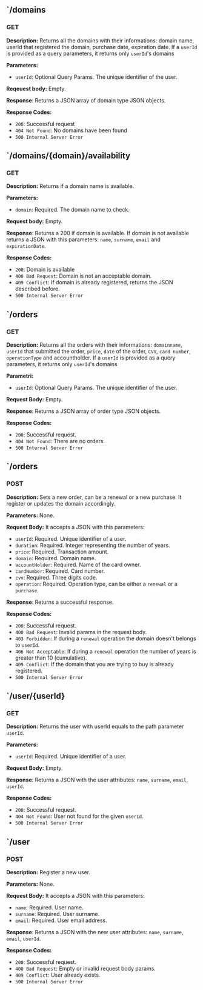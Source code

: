## `/domains  
  
### GET  
  
**Description:** Returns all the domains with their informations: domain name, userId that registered the domain, purchase date, expiration date. If a `userId` is provided as a query parameters, it returns only `userId`'s domains 
  
**Parameters:** 
* `userId`: Optional Query Params. The unique identifier of the user.
  
**Reqeuest body:** Empty.  
  
**Response**: Returns a JSON array of domain type JSON objects.
  
**Response Codes:**  
* `200`: Successful request
* `404 Not Found`: No domains have been found
* `500 Internal Server Error`
  

## `/domains/{domain}/availability 
  
### GET  
  
**Description:** Returns if a domain name is available. 
  
**Parameters:**  
* `domain`: Required. The domain name to check.
  
**Request body:** Empty.
  
**Response**: Returns a 200 if domain is available. If domain is not available returns a JSON with this parameters: `name`, `surname`, `email` and `expirationDate`.  
  
**Response Codes:**  
* `200`: Domain is available
* `400 Bad Request`: Domain is not an acceptable domain.
* `409 Conflict`: If domain is already registered, returns the JSON described before.
* `500 Internal Server Error`
  
  
## `/orders 
  
### GET
  
**Description:** Returns all the orders with their informations: `domainname`, `userId` that submitted the order, `price`, `date` of the order, `CVV`, `card number`, `operationType` and accountholder. If a `userId` is provided as a query parameters, it returns only `userId`'s domains 
  
**Parametri:**  
* `userId`: Optional Query Params. The unique identifier of the user.
  
**Request Body:** Empty.
  
**Response**: Returns a JSON array of order type JSON objects.
  
**Response Codes:**  
* `200`: Successful request.
* `404 Not Found`: There are no orders.
* `500 Internal Server Error`
  
## `/orders 
  
### POST
  
**Description:** Sets a new order, can be a renewal or a new purchase. It register or updates the domain accordingly.
  
**Parameters:**  None.
  
**Request Body:** It accepts a JSON with this parameters:
* `userId`: Required. Unique identifier of a user.
* `duration`: Required. Integer representing the number of years.
* `price`: Required. Transaction amount.
* `domain`: Required. Domain name.
* `accountHolder`: Required. Name of the card owner.
* `cardNumber`: Required. Card number.
* `cvv`: Required. Three digits code.
* `operation`: Required. Operation type, can be either a `renewal` or a `purchase`.
  
**Response**: Returns a successful response.
  
**Response Codes:**  
* `200`: Successful request.
* `400 Bad Request`: Invalid params in the request body.
* `403 Forbidden`: If during a `renewal` operation the domain doesn't belongs to `userId`.
* `406 Not Acceptable`: If during a `renewal` operation the number of years is greater than 10 (cumulative).
* `409 Conflict`: If the domain that you are trying to buy is already registered.
* `500 Internal Server Error`

## `/user/{userId}
  
### GET
  
**Description:** Returns the user with userId equals to the path parameter `userId`.
  
**Parameters:**
* `userId`: Required. Unique identifier of a user.

**Request Body:** Empty.
  
**Response**: Returns a JSON with the user attributes: `name`, `surname`, `email`, `userId`.
  
**Response Codes:**  
* `200`: Successful request.
* `404 Not Found`: User not found for the given `userId`.
* `500 Internal Server Error`

## `/user

### POST
  
**Description:** Register a new user.
  
**Parameters:** None.

**Request Body:** It accepts a JSON with this parameters:
* `name`: Required. User name.
* `surname`: Required. User surname.
* `email`: Required. User email address.
  
**Response**: Returns a JSON with the new user attributes: `name`, `surname`, `email`, `userId`.
  
**Response Codes:**  
* `200`: Successful request.
* `400 Bad Request`: Empty or invalid request body params.
* `409 Conflict`: User already exists.
* `500 Internal Server Error`